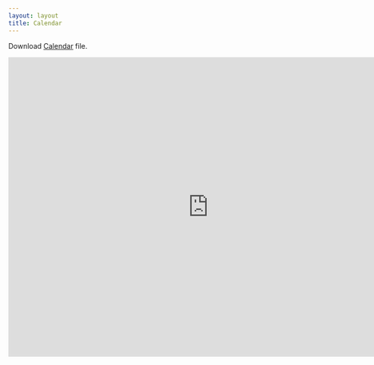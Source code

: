 ```yaml
---
layout: layout
title: Calendar 
---
```


<section class="content">

Download [Calendar](https://www.google.com/calendar/ical/swinburne.eresearch%40gmail.com/public/basic.ics) file. 

<iframe src="https://www.google.com/calendar/embed?src=swinburne.eresearch%40gmail.com&ctz=Australia/Hobart" style="border: 0" width="800" height="600" frameborder="0" scrolling="no"></iframe>

</section>

